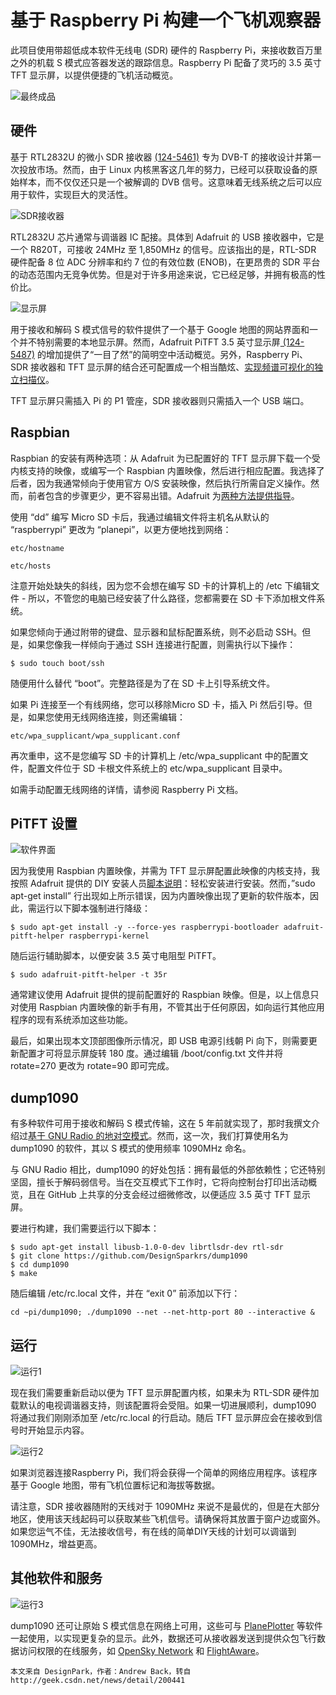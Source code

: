 # 基于 Raspberry Pi 构建一个飞机观察器

此项目使用带超低成本软件无线电 (SDR) 硬件的 Raspberry Pi，来接收数百万里之外的机载 S 模式应答器发送的跟踪信息。Raspberry Pi 配备了灵巧的 3.5 英寸 TFT 显示屏，以提供便捷的飞机活动概览。

![最终成品](pic/20170602104437744.jpg)

## 硬件

基于 RTL2832U 的微小 SDR 接收器 [(124-5461)](https://www.rs-online.com/designspark/purchase-product/1245461) 专为 DVB-T 的接收设计并第一次投放市场。然而，由于 Linux 内核黑客这几年的努力，已经可以获取设备的原始样本，而不仅仅还只是一个被解调的 DVB 信号。这意味着无线系统之后可以应用于软件，实现巨大的灵活性。

![SDR接收器](pic/20170602104530198.jpg)

RTL2832U 芯片通常与调谐器 IC 配接。具体到 Adafruit 的 USB 接收器中，它是一个 R820T，可接收 24MHz 至 1,850MHz 的信号。应该指出的是，RTL-SDR 硬件配备 8 位 ADC 分辨率和约 7 位的有效位数 (ENOB)，在更昂贵的 SDR 平台的动态范围内无竞争优势。但是对于许多用途来说，它已经足够，并拥有极高的性价比。

![显示屏](pic/20170602104604214.jpg)

用于接收和解码 S 模式信号的软件提供了一个基于 Google 地图的网站界面和一个并不特别需要的本地显示屏。然而，Adafruit PiTFT 3.5 英寸显示屏[ (124-5487)](https://www.rs-online.com/designspark/purchase-product/1245487) 的增加提供了“一目了然”的简明空中活动概览。另外，Raspberry Pi、SDR 接收器和 TFT 显示屏的结合还可配置成一个相当酷炫、[实现频谱可视化的独立扫描仪](https://learn.adafruit.com/freq-show-raspberry-pi-rtl-sdr-scanner)。

TFT 显示屏只需插入 Pi 的 P1 管座，SDR 接收器则只需插入一个 USB 端口。


## Raspbian

Raspbian 的安装有两种选项：从 Adafruit 为已配置好的 TFT 显示屏下载一个受内核支持的映像，或编写一个 Raspbian 内置映像，然后进行相应配置。我选择了后者，因为我通常倾向于使用官方 O/S 安装映像，然后执行所需自定义操作。然而，前者包含的步骤更少，更不容易出错。Adafruit 为[两种方法提供指导](https://learn.adafruit.com/adafruit-pitft-3-dot-5-touch-screen-for-raspberry-pi/easy-install)。

使用 “dd” 编写 Micro SD 卡后，我通过编辑文件将主机名从默认的 “raspberrypi” 更改为 “planepi”，以更方便地找到网络：

```
etc/hostname

etc/hosts
```

注意开始处缺失的斜线，因为您不会想在编写 SD 卡的计算机上的 /etc 下编辑文件 - 所以，不管您的电脑已经安装了什么路径，您都需要在 SD 卡下添加根文件系统。

如果您倾向于通过附带的键盘、显示器和鼠标配置系统，则不必启动 SSH。但是，如果您像我一样倾向于通过 SSH 连接进行配置，则需执行以下操作：

```
$ sudo touch boot/ssh
```

随便用什么替代 “boot”。完整路径是为了在 SD 卡上引导系统文件。

如果 Pi 连接至一个有线网络，您可以移除Micro SD 卡，插入 Pi 然后引导。但是，如果您使用无线网络连接，则还需编辑：

```
etc/wpa_supplicant/wpa_supplicant.conf
```

再次重申，这不是您编写 SD 卡的计算机上 /etc/wpa_supplicant 中的配置文件，配置文件位于 SD 卡根文件系统上的 etc/wpa_supplicant 目录中。

如需手动配置无线网络的详情，请参阅 Raspberry Pi 文档。

## PiTFT 设置

![软件界面](pic/20170602104746203.jpg)

因为我使用 Raspbian 内置映像，并需为 TFT 显示屏配置此映像的内核支持，我按照 Adafruit 提供的 DIY 安装人员[脚本说明](https://learn.adafruit.com/adafruit-pitft-3-dot-5-touch-screen-for-raspberry-pi/easy-install)：轻松安装进行安装。然而，”sudo apt-get install” 行出现如上所示错误，因为内置映像出现了更新的软件版本，因此，需运行以下脚本强制进行降级：

```
$ sudo apt-get install -y --force-yes raspberrypi-bootloader adafruit-pitft-helper raspberrypi-kernel
```

随后运行辅助脚本，以便安装 3.5 英寸电阻型 PiTFT。

```
$ sudo adafruit-pitft-helper -t 35r
```

通常建议使用 Adafruit 提供的提前配置好的 Raspbian 映像。但是，以上信息只对使用 Raspbian 内置映像的新手有用，不管其出于任何原因，如向运行其他应用程序的现有系统添加这些功能。

最后，如果出现本文顶部图像所示情况，即 USB 电源引线朝 Pi 向下，则需要更新配置才可将显示屏旋转 180 度。通过编辑 /boot/config.txt 文件并将 rotate=270 更改为 rotate=90 即可完成。

## dump1090

有多种软件可用于接收和解码 S 模式传输，这在 5 年前就实现了，那时我撰文介绍过[基于 GNU Radio 的地对空模式](https://www.rs-online.com/designspark/watching-planes-with-software-defined-radio)。然而，这一次，我们打算使用名为 dump1090 的软件，其以 S 模式的使用频率 1090MHz 命名。

与 GNU Radio 相比，dump1090 的好处包括：拥有最低的外部依赖性；它还特别坚固，擅长于解码弱信号。当在交互模式下工作时，它将向控制台打印出活动概览，且在 GitHub 上共享的分支会经过细微修改，以便适应 3.5 英寸 TFT 显示屏。

要进行构建，我们需要运行以下脚本：

```
$ sudo apt-get install libusb-1.0-0-dev librtlsdr-dev rtl-sdr
$ git clone https://github.com/DesignSparkrs/dump1090
$ cd dump1090
$ make
```

随后编辑 /etc/rc.local 文件，并在 “exit 0” 前添加以下行：

```
cd ~pi/dump1090; ./dump1090 --net --net-http-port 80 --interactive &
```

## 运行

![运行1](pic/20170602105143066.jpg)

现在我们需要重新启动以便为 TFT 显示屏配置内核，如果未为 RTL-SDR 硬件加载默认的电视调谐器支持，则该配置将会受阻。如果一切进展顺利，dump1090 将通过我们刚刚添加至 /etc/rc.local 的行启动。随后 TFT 显示屏应会在接收到信号时开始显示内容。


![运行2](pic/20170602105216956.jpg)

如果浏览器连接Raspberry Pi，我们将会获得一个简单的网络应用程序。该程序基于 Google 地图，带有飞机位置标记和海拔等数据。

请注意，SDR 接收器随附的天线对于 1090MHz 来说不是最优的，但是在大部分地区，使用该天线起码可以获取某些飞机信号。请确保将其放置于窗户边或窗外。如果您运气不佳，无法接收信号，有在线的简单DIY天线的计划可以调谐到1090MHz，增益更高。


## 其他软件和服务

![运行3](pic/20170602105247036.gif)

dump1090 还可让原始 S 模式信息在网络上可用，这些可与 [PlanePlotter](http://www.coaa.co.uk/planeplotter.htm) 等软件一起使用，以实现更复杂的显示。此外，数据还可从接收器发送到提供众包飞行数据访问权限的在线服务，如 [OpenSky Network](https://opensky-network.org/) 和 [FlightAware](https://uk.flightaware.com/)。

```
本文来自 DesignPark，作者：Andrew Back，转自http://geek.csdn.net/news/detail/200441
```
